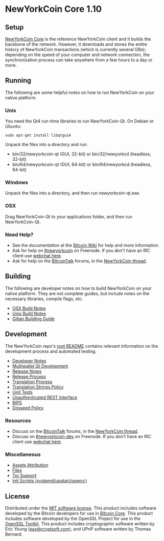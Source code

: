 NewYorkCoin Core 1.10
==================

Setup
---------------------
[NewYorkCoin Core](http://nycoin.community/) is the reference NewYorkCoin client and it builds the backbone of the network. However, it downloads and stores the entire history of NewYorkCoin transactions (which is currently several GBs); depending on the speed of your computer and network connection, the synchronization process can take anywhere from a few hours to a day or more.

Running
---------------------
The following are some helpful notes on how to run NewYorkCoin on your native platform.

### Unix

You need the Qt4 run-time libraries to run NewYorkCoin-Qt. On Debian or Ubuntu:

	sudo apt-get install libqtgui4

Unpack the files into a directory and run:

- bin/32/newyorkcoin-qt (GUI, 32-bit) or bin/32/newyorkcd (headless, 32-bit)
- bin/64/newyorkcoin-qt (GUI, 64-bit) or bin/64/newyorkcd (headless, 64-bit)



### Windows

Unpack the files into a directory, and then run newyorkcoin-qt.exe.

### OSX

Drag NewYorkCoin-Qt to your applications folder, and then run NewYorkCoin-Qt.

### Need Help?

* See the documentation at the [Bitcoin Wiki](https://en.bitcoin.it/wiki/Main_Page)
for help and more information.
* Ask for help on [#newyorkcoin](http://webchat.freenode.net?channels=newyorkcoin) on Freenode. If you don't have an IRC client use [webchat here](http://webchat.freenode.net?channels=newyorkcoin).
* Ask for help on the [BitcoinTalk](https://bitcointalk.org/) forums, in the [NewYorkCoin thread](https://bitcointalk.org/index.php?topic=361813.0).

Building
---------------------
The following are developer notes on how to build NewYorkCoin on your native platform. They are not complete guides, but include notes on the necessary libraries, compile flags, etc.

- [OSX Build Notes](build-osx.md)
- [Unix Build Notes](build-unix.md)
- [Gitian Building Guide](gitian-building.md)

Development
---------------------
The NewYorkCoin repo's [root README](https://github.com/NewYorkCoin-NYC/nycoin/blob/master/README.md) contains relevant information on the development process and automated testing.

- [Developer Notes](developer-notes.md)
- [Multiwallet Qt Development](multiwallet-qt.md)
- [Release Notes](release-notes.md)
- [Release Process](release-process.md)
- [Translation Process](translation_process.md)
- [Translation Strings Policy](translation_strings_policy.md)
- [Unit Tests](unit-tests.md)
- [Unauthenticated REST Interface](REST-interface.md)
- [BIPS](bips.md)
- [Dnsseed Policy](dnsseed-policy.md)

### Resources
* Discuss on the [BitcoinTalk](https://bitcointalk.org/) forums, in the [NewYorkCoin thread](https://bitcointalk.org/index.php?topic=361813.0).
* Discuss on [#newyorkcoin-dev](http://webchat.freenode.net/?channels=newyorkcoin-dev) on Freenode. If you don't have an IRC client use [webchat here](http://webchat.freenode.net/?channels=newyorkcoin-dev).

### Miscellaneous
- [Assets Attribution](assets-attribution.md)
- [Files](files.md)
- [Tor Support](tor.md)
- [Init Scripts (systemd/upstart/openrc)](init.md)

License
---------------------
Distributed under the [MIT software license](http://www.opensource.org/licenses/mit-license.php).
This product includes software developed by the Bitcoin developers for use in [Bitcoin Core](https://www.bitcoin.org/). 
This product includes software developed by the OpenSSL Project for use in the [OpenSSL Toolkit](https://www.openssl.org/). This product includes
cryptographic software written by Eric Young ([eay@cryptsoft.com](mailto:eay@cryptsoft.com)), and UPnP software written by Thomas Bernard.
